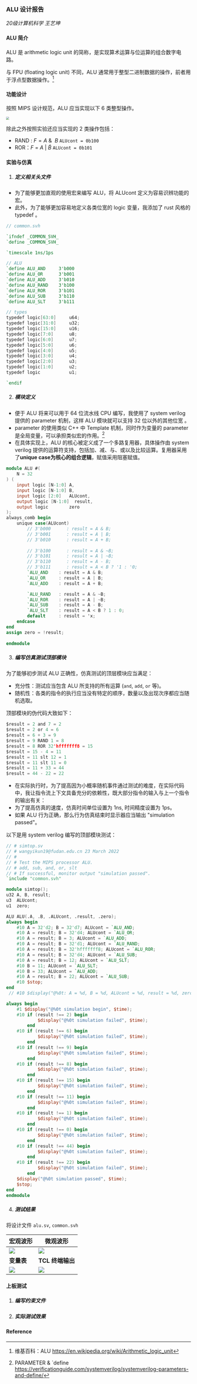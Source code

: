 ### ALU 设计报告

*20级计算机科学 王艺坤*

#### ALU 简介

ALU 是 arithmetic logic unit 的简称，是实现算术运算与位运算的组合数字电路。

与 FPU (floating logic unit) 不同，ALU 通常用于整型二进制数据的操作，前者用于浮点型数据操作。[^1] 

#### 功能设计

按照 MIPS 设计规范，ALU 应当实现以下 6 类整型操作。 

<img src="https://cdn.jsdelivr.net/gh/ekonwang/images@master/img/ALU mips.png" style="zoom:50%;" />

除此之外按照实验还应当实现的 2 类操作包括：

- RAND : $F = A~ \&~ ~B$  `ALUcont = 0b100`
- ROR：$F~=~A~|~\tilde{B}$ `ALUcont = 0b101`

#### 实验与仿真

1. ##### 定义相关头文件

- 为了能够更加直观的使用宏来编写 ALU，将 ALUcont 定义为容易识辨功能的宏。
- 此外，为了能够更加容易地定义各类位宽的 logic 变量，我添加了 rust 风格的 typedef 。

```verilog
// common.svh

`ifndef _COMMON_SVH_
`define _COMMON_SVH_

`timescale 1ns/1ps

// ALU 
`define ALU_AND     3'b000
`define ALU_OR      3'b001
`define ALU_ADD     3'b010
`define ALU_RAND    3'b100
`define ALU_ROR     3'b101
`define ALU_SUB     3'b110
`define ALU_SLT     3'b111

// types
typedef logic[63:0]     u64;
typedef logic[31:0]     u32;
typedef logic[15:0]     u16;
typedef logic[7:0]      u8;
typedef logic[6:0]      u7;
typedef logic[5:0]      u6;
typedef logic[4:0]      u5;
typedef logic[3:0]      u4;
typedef logic[2:0]      u3;
typedef logic[1:0]      u2;
typedef logic           u1;

`endif
```

2. ##### 模块定义

- 便于 ALU 将来可以用于 64 位流水线 CPU 编写，我使用了 system verilog 提供的 parameter 机制，这样 ALU 模块就可以支持 32 位以外的其他位宽 。
- parameter 的使用类似 C++ 中 Template 机制，同时作为变量的 parameter 是全局变量，可以承担类似宏的作用。[^2]
- 在具体实现上，ALU 的核心被定义成了一个多路复用器，具体操作由 system verilog 提供的运算符支持，包括加、减、与、或以及比较运算。复用器采用了**unique case为核心的组合逻辑**，赋值采用阻塞赋值。

```verilog
module ALU #(
    N = 32
) (
    input logic [N-1:0] A,
    input logic [N-1:0] B,
    input logic [2:0]   ALUcont,
    output logic [N-1:0]  result,
    output logic        zero    
);
always_comb begin
    unique case(ALUcont)
        // 3'b000      : result = A & B;  
        // 3'b001      : result = A | B;  
        // 3'b010      : result = A + B;   
        
        // 3'b100      : result = A & ~B;  
        // 3'b101      : result = A | ~B;  
        // 3'b110      : result = A - B;   
        // 3'b111      : result = A < B ? '1 : '0;
        `ALU_AND    : result = A & B; 
        `ALU_OR     : result = A | B; 
        `ALU_ADD    : result = A + B;

        `ALU_RAND   : result = A & ~B; 
        `ALU_ROR    : result = A | ~B; 
        `ALU_SUB    : result = A - B;
        `ALU_SLT    : result = A < B ? 1 : 0;
        default     : result = 'x;
    endcase
end
assign zero = !result;
  
endmodule
```

3. ##### 编写仿真测试顶部模块

为了能够初步测试 ALU 正确性，仿真测试的顶层模块应当满足：

- 充分性：测试应当包含 ALU 所支持的所有运算 (`and`, `add`, `or` 等)。
- 随机性：各类的指令的执行应当没有特定的顺序，数量以及出现次序都应当随机选取。

顶部模块的伪代码大致如下：

```c
$result = 2 and 7 = 2
$result = 2 or 4 = 6
$result = 6 + 3 = 9
$result = 9 RAND 1 = 8
$result = 8 ROR 32'hfffffff8 = 15
$result = 15 - 4 = 11
$result = 11 slt 12 = 1
$result = 11 slt 11 = 0
$result = 11 + 33 = 44
$result = 44 - 22 = 22
```

- 在实际执行时，为了提高因为小概率随机事件通过测试的难度，在实际代码中，我让指令流上下文具备充分的依赖性，既大部分指令的输入与上一个指令的输出有关：
- 为了提高仿真的速度，仿真时间单位设置为 1ns, 时间精度设置为 1ps。
- 如果 ALU 行为正确，那么行为仿真结束时显示器应当输出 "simulation passed"。

以下是用 system verilog 编写的顶部模块测试：

```verilog
// # simtop.sv
// # wangyikun19@fudan.edu.cn 23 March 2022
// #
// # Test the MIPS processor ALU.
// # add, sub, and, or, slt
// # If successful, monitor output "simulation passed".
`include "common.svh"

module simtop();
u32 A, B, result;
u3  ALUcont;
u1  zero;

ALU ALU(.A, .B, .ALUcont, .result, .zero);
always begin
    #10 A = 32'd2; B = 32'd7; ALUcont = `ALU_AND; 
    #10 A = result; B = 32'd4; ALUcont = `ALU_OR;
    #10 A = result; B = 3; ALUcont = `ALU_ADD; 
    #10 A = result; B = 32'd1; ALUcont = `ALU_RAND; 
    #10 A = result; B = 32'hfffffff8; ALUcont = `ALU_ROR; 
    #10 A = result; B = 32'd4; ALUcont = `ALU_SUB;
    #10 A = result; B = 12; ALUcont = `ALU_SLT;
    #10 B = 11; ALUcont = `ALU_SLT;
    #10 B = 33; ALUcont = `ALU_ADD;
    #10 A = result; B = 22; ALUcont = `ALU_SUB;
    #10 $stop;
end
 // #10 $display("@%0t: A = %d, B = %d, ALUcont = %d, result = %d, zero = %d", $time, A, B, ALUcont, result, zero);

always begin
    #1 $display("@%0t simulation begin", $time);
    #10 if (result !== 2) begin
            $display("@%0t simulation failed", $time);
        end
    #10 if (result !== 6) begin
            $display("@%0t simulation failed", $time);
        end
    #10 if (result !== 9) begin
            $display("@%0t simulation failed", $time);
        end
    #10 if (result !== 8) begin
            $display("@%0t simulation failed", $time);
        end
    #10 if (result !== 15) begin
            $display("@%0t simulation failed", $time);
        end
    #10 if (result !== 11) begin
            $display("@%0t simulation failed", $time);
        end
    #10 if (result !== 1) begin
            $display("@%0t simulation failed", $time);
        end
    #10 if (result !== 0) begin
            $display("@%0t simulation failed", $time);
        end
    #10 if (result !== 44) begin
            $display("@%0t simulation failed", $time);
        end
    #10 if (result !== 22) begin
            $display("@%0t simulation failed", $time);
        end
    $display("@%0t simulation passed", $time);
    $stop;
end
endmodule
```

4. ##### 测试结果

将设计文件 `alu.sv`, `common.svh` 



| 宏观波形                                                     | 微观波形                                                     |
| ------------------------------------------------------------ | ------------------------------------------------------------ |
| ![](https://cdn.jsdelivr.net/gh/ekonwang/images@master/img/alu测试波形宏观.pic.jpg) | ![](https://cdn.jsdelivr.net/gh/ekonwang/images@master/img/alu测试波形微观.pic.jpg) |
| **变量表**                                                   | **TCL 终端输出**                                             |
| ![](https://cdn.jsdelivr.net/gh/ekonwang/images@master/img/alu变量表.pic.jpg) | ![](https://cdn.jsdelivr.net/gh/ekonwang/images@master/img/alu测试显示器输出.pic.jpg) |



#### 上板测试

1. ##### 编写约束文件



2. ##### 实际测试效果



#### Reference

[^1]: 维基百科：ALU https://en.wikipedia.org/wiki/Arithmetic_logic_unit
[^2]: PARAMETER & `define https://verificationguide.com/systemverilog/systemverilog-parameters-and-define/